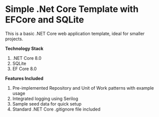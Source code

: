 # Simple .Net Core Template with EFCore and SQLite
This is a basic .NET Core web application template, ideal for smaller projects.

**Technology Stack**
1. .NET Core 8.0 
2. SQLite 
3. EF Core 8.0 

**Features Included**
1. Pre-implemented Repository and Unit of Work patterns with example usage 
2. Integrated logging using Serilog 
3. Sample seed data for quick setup 
4. Standard .NET Core .gitignore file included 

